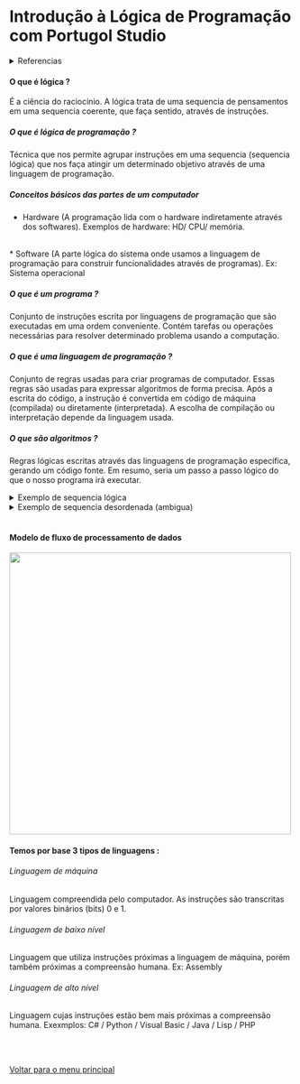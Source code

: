# Introdução à Lógica de Programação com Portugol Studio

<details>
  <summary>Referencias</summary>
  <a href="https://www.tiobe.com/tiobe-index/">Indice de uso das linguagens no mundo</a>
</details>


#### O que é lógica ?
É a ciência do raciocínio. A lógica trata de uma sequencia de pensamentos em uma sequencia coerente, que faça sentido, através de instruções.
<br/>

##### O que é lógica de programação ?
Técnica que nos permite agrupar instruções em uma sequencia (sequencia lógica) que nos faça atingir um determinado objetivo através de uma linguagem de programação.
<br/>

##### Conceitos básicos das partes de um computador
* Hardware (A programação lida com o hardware indiretamente através dos softwares).
Exemplos de hardware: HD/ CPU/ memória.
<br/>
* Software (A parte lógica do sistema onde usamos a linguagem de programação para construir funcionalidades através de programas).
Ex: Sistema operacional
<br/>

##### O que é um programa ?
Conjunto de instruções escrita por linguagens de programação que são executadas em uma ordem conveniente. Contém tarefas ou operações necessárias para resolver determinado problema usando a computação.
<br/>

##### O que é uma linguagem de programação ?
Conjunto de regras usadas para criar programas de computador. Essas regras são usadas para expressar algoritmos de forma precisa. Após a escrita do código, a instrução é convertida em código de máquina (compilada) ou diretamente (interpretada). A escolha de compilação ou interpretação depende da linguagem usada.
<br/>

##### O que são algoritmos ?
Regras lógicas escritas através das linguagens de programação específica, gerando um código fonte. Em resumo, seria um passo a passo lógico do que o nosso programa irá executar.
<details>
  <summary>Exemplo de sequencia lógica</summary>
  <img src="/Modulo%201%20-%20Fundamentos%20de%20lógica%20e%20computadores/img/001.jpg" width=600px>
</details>
<details>
  <summary>Exemplo de sequencia desordenada (ambigua)</summary>
  <img src="/Modulo%201%20-%20Fundamentos%20de%20lógica%20e%20computadores/img/002.jpg" width=600px>
</details>
<br/>

#### Modelo de fluxo de processamento de dados
<img src="/Modulo%201%20-%20Fundamentos%20de%20lógica%20e%20computadores/img/003.jpg" width=500px>
<br/>

#### Temos por base 3 tipos de linguagens :
###### Linguagem de máquina
Linguagem compreendida pelo computador. As instruções são transcritas por valores binários (bits) 0 e 1.
<br/>

###### Linguagem de baixo nível
Linguagem que utiliza instruções próximas a linguagem de máquina, porém também próximas a compreensão humana. Ex: Assembly
<br/>

###### Linguagem de alto nível
Linguagem cujas instruções estão bem mais próximas a compreensão humana. 
Exexmplos: C# / Python / Visual Basic / Java / Lisp / PHP

<br/>
<br/>

[Voltar para o menu principal](https://github.com/Joshpcbrrj/Boson_treinamentos-Logica_de_programacao_com_portugol_studio)
